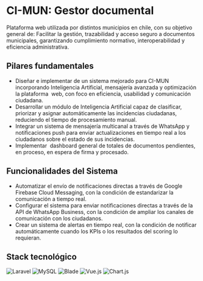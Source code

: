 
# CI-MUN: Gestor documental 
<p>
Plataforma web utilizada por distintos municipios en chile, con su objetivo general de:
Facilitar la gestión, trazabilidad y acceso seguro a documentos municipales, garantizando cumplimiento normativo, interoperabilidad y eficiencia administrativa. 
</p>

 ## Pilares fundamentales
 
- Diseñar e implementar de un sistema mejorado para CI-MUN incorporando Inteligencia Artificial, mensajería avanzada y optimización la plataforma  web, con foco en eficiencia, usabilidad y comunicación ciudadana. 
- Desarrollar un módulo de Inteligencia Artificial capaz de clasificar, priorizar y asignar automáticamente las incidencias ciudadanas, reduciendo el tiempo de procesamiento manual. 
- Integrar un sistema de mensajería multicanal a través de WhatsApp y notificaciones push para enviar actualizaciones en tiempo real a los ciudadanos sobre el estado de sus incidencias.
- Implementar  dashboard general de totales de documentos pendientes, en proceso, en espera de firma y procesado. 

## Funcionalidades del Sistema

- Automatizar el envío de notificaciones directas a través de Google Firebase Cloud Messaging, con la condición de estandarizar la comunicación a tiempo real. 
- Configurar el sistema para enviar notificaciones directas a través de la API de WhatsApp Business, con la condición de ampliar los canales de comunicación con los ciudadanos. 
- Crear un sistema de alertas en tiempo real, con la condición de notificar automáticamente cuando los KPIs o los resultados del scoring lo requieran. 


## Stack tecnológico

![Laravel](https://img.shields.io/badge/Laravel-FF2D20?logo=laravel&logoColor=white)
![MySQL](https://img.shields.io/badge/MySQL-4479A1?logo=mysql&logoColor=white)
![Blade](https://img.shields.io/badge/Blade-F7523F?logo=blade&logoColor=white)
![Vue.js](https://img.shields.io/badge/Vue.js-4FC08D?logo=vue.js&logoColor=white)
![Chart.js](https://img.shields.io/badge/Chart.js-FF6384?logo=chart.js&logoColor=white)

